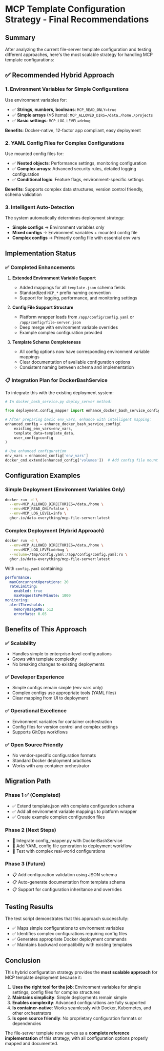 # MCP Template Configuration Strategy - Final Recommendations

## Summary

After analyzing the current file-server template configuration and testing different approaches, here's the most scalable strategy for handling MCP template configurations:

## ✅ **Recommended Hybrid Approach**

### 1. **Environment Variables for Simple Configurations**
Use environment variables for:
- ✅ **Strings, numbers, booleans**: `MCP_READ_ONLY=true`
- ✅ **Simple arrays** (≤5 items): `MCP_ALLOWED_DIRS=/data,/home,/projects`
- ✅ **Basic settings**: `MCP_LOG_LEVEL=debug`

**Benefits**: Docker-native, 12-factor app compliant, easy deployment

### 2. **YAML Config Files for Complex Configurations**
Use mounted config files for:
- ✅ **Nested objects**: Performance settings, monitoring configuration
- ✅ **Complex arrays**: Advanced security rules, detailed logging configuration
- ✅ **Conditional logic**: Feature flags, environment-specific settings

**Benefits**: Supports complex data structures, version control friendly, schema validation

### 3. **Intelligent Auto-Detection**
The system automatically determines deployment strategy:
- **Simple configs** → Environment variables only
- **Mixed configs** → Environment variables + mounted config file
- **Complex configs** → Primarily config file with essential env vars

## Implementation Status

### ✅ **Completed Enhancements**

1. **Extended Environment Variable Support**
   - Added mappings for all `template.json` schema fields
   - Standardized `MCP_*` prefix naming convention
   - Support for logging, performance, and monitoring settings

2. **Config File Support Structure**
   - Platform wrapper loads from `/app/config/config.yaml` or `/app/config/file-server.json`
   - Deep merge with environment variable overrides
   - Example complex configuration provided

3. **Template Schema Completeness**
   - All config options now have corresponding environment variable mappings
   - Clear documentation of available configuration options
   - Consistent naming between schema and implementation

### 📋 **Integration Plan for DockerBashService**

To integrate this with the existing deployment system:

```python
# In docker_bash_service.py deploy_server method:

from deployment.config_mapper import enhance_docker_bash_service_config

# After preparing basic env_vars, enhance with intelligent mapping:
enhanced_config = enhance_docker_bash_service_config(
    existing_env_vars=env_vars,
    template_data=template_data,
    user_config=config
)

# Use enhanced configuration
env_vars = enhanced_config['env_vars']
docker_cmd.extend(enhanced_config['volumes'])  # Add config file mount if needed
```

## Configuration Examples

### **Simple Deployment** (Environment Variables Only)
```bash
docker run -d \
  --env=MCP_ALLOWED_DIRECTORIES=/data,/home \
  --env=MCP_READ_ONLY=false \
  --env=MCP_LOG_LEVEL=info \
  ghcr.io/data-everything/mcp-file-server:latest
```

### **Complex Deployment** (Hybrid Approach)
```bash
docker run -d \
  --env=MCP_ALLOWED_DIRECTORIES=/data,/home \
  --env=MCP_LOG_LEVEL=debug \
  --volume=/tmp/config.yaml:/app/config/config.yaml:ro \
  ghcr.io/data-everything/mcp-file-server:latest
```

With `config.yaml` containing:
```yaml
performance:
  maxConcurrentOperations: 20
  rateLimiting:
    enabled: true
    maxRequestsPerMinute: 1000
monitoring:
  alertThresholds:
    memoryUsageMB: 512
    errorRate: 0.05
```

## Benefits of This Approach

### ✅ **Scalability**
- Handles simple to enterprise-level configurations
- Grows with template complexity
- No breaking changes to existing deployments

### ✅ **Developer Experience**
- Simple configs remain simple (env vars only)
- Complex configs use appropriate tools (YAML files)
- Clear mapping from UI to deployment

### ✅ **Operational Excellence**
- Environment variables for container orchestration
- Config files for version control and complex settings
- Supports GitOps workflows

### ✅ **Open Source Friendly**
- No vendor-specific configuration formats
- Standard Docker deployment practices
- Works with any container orchestrator

## Migration Path

### **Phase 1** ✅ (Completed)
- ✅ Extend template.json with complete configuration schema
- ✅ Add all environment variable mappings to platform wrapper
- ✅ Create example complex configuration files

### **Phase 2** (Next Steps)
- 🔄 Integrate config_mapper.py with DockerBashService
- 🔄 Add YAML config file generation to deployment workflow
- 🔄 Test with complex real-world configurations

### **Phase 3** (Future)
- 📋 Add configuration validation using JSON schema
- 📋 Auto-generate documentation from template schema
- 📋 Support for configuration inheritance and overrides

## Testing Results

The test script demonstrates that this approach successfully:
- ✅ Maps simple configurations to environment variables
- ✅ Identifies complex configurations requiring config files  
- ✅ Generates appropriate Docker deployment commands
- ✅ Maintains backward compatibility with existing templates

## Conclusion

This hybrid configuration strategy provides the **most scalable approach** for MCP template deployment because it:

1. **Uses the right tool for the job**: Environment variables for simple settings, config files for complex structures
2. **Maintains simplicity**: Simple deployments remain simple
3. **Enables complexity**: Advanced configurations are fully supported
4. **Is container-native**: Works seamlessly with Docker, Kubernetes, and other orchestrators
5. **Is open source friendly**: No proprietary configuration formats or dependencies

The file-server template now serves as a **complete reference implementation** of this strategy, with all configuration options properly mapped and documented.
